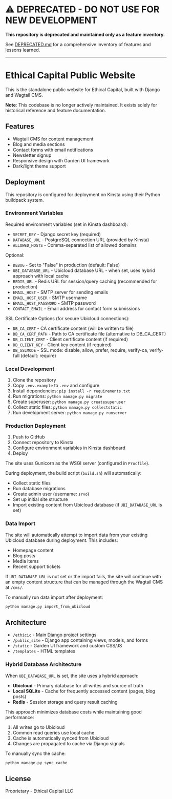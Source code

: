 # ⚠️ DEPRECATED - DO NOT USE FOR NEW DEVELOPMENT

**This repository is deprecated and maintained only as a feature inventory.**

See [DEPRECATED.md](DEPRECATED.md) for a comprehensive inventory of features and lessons learned.

---

# Ethical Capital Public Website

This is the standalone public website for Ethical Capital, built with Django and Wagtail CMS.

**Note**: This codebase is no longer actively maintained. It exists solely for historical reference and feature documentation.

## Features

- Wagtail CMS for content management
- Blog and media sections
- Contact forms with email notifications
- Newsletter signup
- Responsive design with Garden UI framework
- Dark/light theme support

## Deployment

This repository is configured for deployment on Kinsta using their Python buildpack system.

### Environment Variables

Required environment variables (set in Kinsta dashboard):

- `SECRET_KEY` - Django secret key (required)
- `DATABASE_URL` - PostgreSQL connection URL (provided by Kinsta)
- `ALLOWED_HOSTS` - Comma-separated list of allowed domains

Optional:
- `DEBUG` - Set to "False" in production (default: False)
- `UBI_DATABASE_URL` - Ubicloud database URL - when set, uses hybrid approach with local cache
- `REDIS_URL` - Redis URL for session/query caching (recommended for production)
- `EMAIL_HOST` - SMTP server for sending emails
- `EMAIL_HOST_USER` - SMTP username
- `EMAIL_HOST_PASSWORD` - SMTP password
- `CONTACT_EMAIL` - Email address for contact form submissions

SSL Certificate Options (for secure Ubicloud connections):
- `DB_CA_CERT` - CA certificate content (will be written to file)
- `DB_CA_CERT_PATH` - Path to CA certificate file (alternative to DB_CA_CERT)
- `DB_CLIENT_CERT` - Client certificate content (if required)
- `DB_CLIENT_KEY` - Client key content (if required)
- `DB_SSLMODE` - SSL mode: disable, allow, prefer, require, verify-ca, verify-full (default: require)

### Local Development

1. Clone the repository
2. Copy `.env.example` to `.env` and configure
3. Install dependencies: `pip install -r requirements.txt`
4. Run migrations: `python manage.py migrate`
5. Create superuser: `python manage.py createsuperuser`
6. Collect static files: `python manage.py collectstatic`
7. Run development server: `python manage.py runserver`

### Production Deployment

1. Push to GitHub
2. Connect repository to Kinsta
3. Configure environment variables in Kinsta dashboard
4. Deploy

The site uses Gunicorn as the WSGI server (configured in `Procfile`).

During deployment, the build script (`build.sh`) will automatically:
- Collect static files
- Run database migrations
- Create admin user (username: `srvo`)
- Set up initial site structure
- Import existing content from Ubicloud database (if `UBI_DATABASE_URL` is set)

### Data Import

The site will automatically attempt to import data from your existing Ubicloud database during deployment. This includes:
- Homepage content
- Blog posts
- Media items
- Recent support tickets

If `UBI_DATABASE_URL` is not set or the import fails, the site will continue with an empty content structure that can be managed through the Wagtail CMS at `/cms/`.

To manually run data import after deployment:
```bash
python manage.py import_from_ubicloud
```

## Architecture

- `/ethicic` - Main Django project settings
- `/public_site` - Django app containing views, models, and forms
- `/static` - Garden UI framework and custom CSS/JS
- `/templates` - HTML templates

### Hybrid Database Architecture

When `UBI_DATABASE_URL` is set, the site uses a hybrid approach:
- **Ubicloud** - Primary database for all writes and source of truth
- **Local SQLite** - Cache for frequently accessed content (pages, blog posts)
- **Redis** - Session storage and query result caching

This approach minimizes database costs while maintaining good performance:
1. All writes go to Ubicloud
2. Common read queries use local cache
3. Cache is automatically synced from Ubicloud
4. Changes are propagated to cache via Django signals

To manually sync the cache:
```bash
python manage.py sync_cache
```

## License

Proprietary - Ethical Capital LLC
